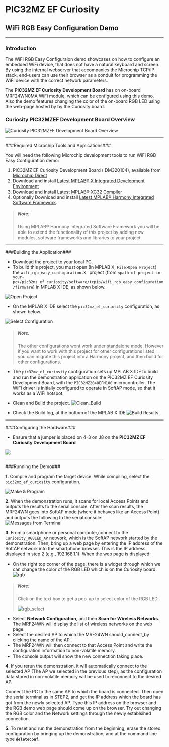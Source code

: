 # PIC32MZ EF Curiosity #

## WiFi RGB Easy Configuration Demo ##
----------

### Introduction ###
The WiFi RGB Easy Configuraion demo showcases on how to configure an embedded WiFi device, that does not have a natural keyboard and screen. By using the internal webserver that accompanies the Microchip TCP/IP stack, end-users can use their browser as a conduit for programming the WiFi device with the correct network parameters.

The **PIC32MZ EF Curiosity Development Board** has on on-board MRF24WN0MA WiFi module, which can be configured using this demo. Also the demo features changing the color of the on-board RGB LED using the web-page hosted by by the Curiosity board.

### Curiosity PIC32MZEF Development Board Overview ###
![Curiosity PIC32MZEF Development Board Overview](images/pic32mz_ef_curiosity.png)


----------
>>>>>>>>>>>>>>>

###Required Microchip Tools and Applications###

You will need the following Microchip development tools to run WiFi RGB Easy Configuration demo:

1. PiC32MZ EF Curiosity Development Board ( DM320104), available from [Microchip Direct](http://www.microchipdirect.com/productsearch.aspx?Keywords=DM320104)
2. Download and install [Latest MPLAB® X Integrated Development Environment](http://www.microchip.com/mplab/mplab-x-ide)
3. Download and Install [Latest MPLAB® XC32 Compiler](http://www.microchip.com/mplab/compilers)
4. Optionally Download and install [Latest MPLAB® Harmony Integrated Software Framework](http://www.microchip.com/mplab/mplab-harmony). 

> ##### Note: #####
> Using MPLAB® Harmony Integrated Software Framework you will be able to extend the functionality of this project by adding new modules, software frameworks and libraries to your project.


----------
>>>>>>>>>>>>>>>
###Building the Application###

- Download the project  to your local PC.
- To build this project, you must open (In MPLAB X, `File>Open Project`) the `wifi_rgb_easy_configuration.X ` project (from `<path-of-project-in-your-pc>/pic32mz_ef_curiosity/software/tcpip/wifi_rgb_easy_configuration/firmware`) in MPLAB X IDE, as shown below. 

![Open Project](images/open_project.png)

- On the MPLAB X IDE select the `pic32mz_ef_curiosity` configuration, as shown below.

![Select Configuration](images/config_select.png) 

> ##### Note: #####
> The other configurations wont work under standalone mode. However if you want to work with this project for other configurations listed, you can migrate this project into a Harmony project, and then build for other configurations.

- The `pic32mz_ef_curiosity` configuration sets up MPLAB X IDE to build and run the demonstration application on the PIC32MZ EF Curiosity Development Board, with the `PIC32MZ2048EFM100` microcontroller. The WiFi driver is initially configured to operate in SoftAP mode, so that it works as a WiFi hotspot.

- Clean and Build the project.
![Clean_Build](images/clean_build.png)

- Check the Build log, at the bottom of the MPLAB X IDE
![Build Results](images/build_ok.png)


----------
>>>>>>>>>>>>>>>
###Configuring the Hardware###
- Ensure that a jumper is placed on 4-3 on J8 on the **PIC32MZ EF Curiosity Development Board**

![](images/Jumper_J8.png)

----------
>>>>>>>>>>>>>>>
###Running the Demo###

**1.** Compile and program the target device. While compiling, select the `pic32mz_ef_curiosity` configuration.

![Make & Program](images/make_program.png)

**2.** When the demonstration runs, it scans for local Access Points and outputs the results to the serial console. After the scan results, the MRF24WN goes into SoftAP mode (where it behaves like an Access Point) and outputs the following to the serial console:  
![Messages from Terminal](images/terminal_wifi_easy_configuration.png)

**3.** From a smartphone or personal computer,connect to the `Curiosity_RGBLED_AP` network, which is the SoftAP network started by the demonstration. Then, bring up a web page by entering the IP address of the SoftAP network into the smartphone browser. This is the IP address displayed in step 2 (e.g., 192.168.1.1). When the web page is displayed:

- On the right top corner of the page, there is a widget through which we can change the color of the RGB LED which is on the Curiosity board.
![rgb](images/rgb.png)
> ##### Note: #####
>Click on the text box to get a pop-up to select color of the RGB LED.
> 
>![rgb_select](images/rgb1.png)

- Select **Network Configuration**, and then **Scan for Wireless Networks**. The MRF24WN will display the list of wireless networks on the web page. 
- Select the desired AP to which the MRF24WN should_connect_by clicking the name of the AP.
- The MRF24WN will then connect to that Access Point and write the configuration information to non-volatile memory.
- The console output will show the new connection taking place.

**4.** If you rerun the demonstration, it will automatically connect to the selected AP (The AP we selected in the previous step), as the configuration data stored in non-volatile memory will be used to reconnect to the desired AP.

Connect the PC to the same AP to which the board is connected. Then open the serial terminal as in STEP2, and get the IP address which the board has got from the newly selected AP. Type this IP address on the browser and the RGB demo web page should come up on the browser. Try out changing the RGB color and the Network settings through the newly establsihed connection. 

**5.** To reset and run the demonstration from the beginning, erase the stored configuration by bringing up the demonstration, and at the command line type **`deleteconf`**.
 






